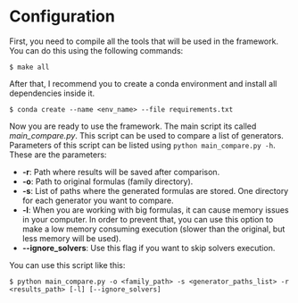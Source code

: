 # Configuration

First, you need to compile all the tools that will be used in the framework. You can do this using the following commands:

    $ make all

After that, I recommend you to create a conda environment and install all dependencies inside it. 

    $ conda create --name <env_name> --file requirements.txt

Now you are ready to use the framework. The main script its called *main_compare.py*. This script can be used to compare a list of generators. Parameters of this script can be listed using ``python main_compare.py -h``. These are the parameters:

* **-r**: Path where results will be saved after comparison.
* **-o**: Path to original formulas (family directory).
* **-s**: List of paths where the generated formulas are stored. One directory for each generator you want to compare.
* **-l**: When you are working with big formulas, it can cause memory issues in your computer. In order to prevent that, you can use this option to make a low memory consuming execution (slower than the original, but less memory will be used).
* **--ignore_solvers**: Use this flag if you want to skip solvers execution.

You can use this script like this:

    $ python main_compare.py -o <family_path> -s <generator_paths_list> -r <results_path> [-l] [--ignore_solvers]